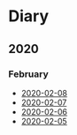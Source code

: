 # Diary

## 2020

### February
  * [2020-02-08](2020-02-08)
  * [2020-02-07](2020-02-07)
  * [2020-02-06](2020-02-06)
  * [2020-02-05](2020-02-05)

